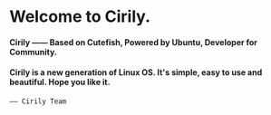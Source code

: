 # Welcome to Cirily.
#### Cirily —— Based on Cutefish, Powered by Ubuntu, Developer for Community.
#### Cirily is a new generation of Linux OS. It's simple, easy to use and beautiful. Hope you like it.  
`—— Cirily Team`
